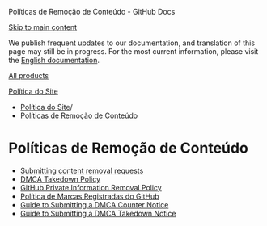 Políticas de Remoção de Conteúdo - GitHub Docs

[Skip to main content](#main-content)

We publish frequent updates to our documentation, and translation of this page may still be in progress. For the most current information, please visit the [English documentation](/en).

[All products](/pt)

[Política do Site](/pt/site-policy)

* [Política do Site](/pt/site-policy)/
* [Políticas de Remoção de Conteúdo](/pt/site-policy/content-removal-policies)

Políticas de Remoção de Conteúdo
==========

* [Submitting content removal requests](/pt/site-policy/content-removal-policies/submitting-content-removal-requests)
* [DMCA Takedown Policy](/pt/site-policy/content-removal-policies/dmca-takedown-policy)
* [GitHub Private Information Removal Policy](/pt/site-policy/content-removal-policies/github-private-information-removal-policy)
* [Política de Marcas Registradas do GitHub](/pt/site-policy/content-removal-policies/github-trademark-policy)
* [Guide to Submitting a DMCA Counter Notice](/pt/site-policy/content-removal-policies/guide-to-submitting-a-dmca-counter-notice)
* [Guide to Submitting a DMCA Takedown Notice](/pt/site-policy/content-removal-policies/guide-to-submitting-a-dmca-takedown-notice)
